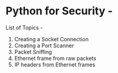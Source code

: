 # Python for Security  -

List of Topics - 

1. Creating a Socket Connection 
2. Creating a Port Scanner
3. Packet Sniffing
4. Ethernet frame from raw packets
5. IP headers from Ethernet frames
